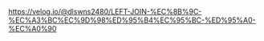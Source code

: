 https://velog.io/@dlswns2480/LEFT-JOIN-%EC%8B%9C-%EC%A3%BC%EC%9D%98%ED%95%B4%EC%95%BC-%ED%95%A0-%EC%A0%90

